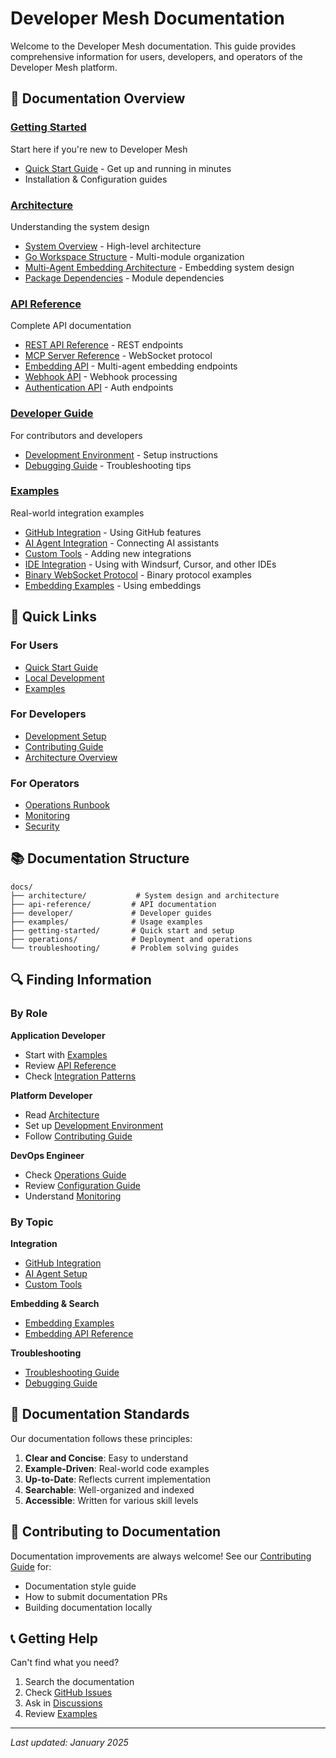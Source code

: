 # Developer Mesh Documentation

Welcome to the Developer Mesh documentation. This guide provides comprehensive information for users, developers, and operators of the Developer Mesh platform.

## 📖 Documentation Overview

### [Getting Started](getting-started/)
Start here if you're new to Developer Mesh
- [Quick Start Guide](getting-started/quick-start-guide.md) - Get up and running in minutes
- Installation & Configuration guides

### [Architecture](architecture/)
Understanding the system design
- [System Overview](architecture/system-overview.md) - High-level architecture
- [Go Workspace Structure](architecture/go-workspace-structure.md) - Multi-module organization
- [Multi-Agent Embedding Architecture](architecture/multi-agent-embedding-architecture.md) - Embedding system design
- [Package Dependencies](architecture/package-dependencies.md) - Module dependencies

### [API Reference](api-reference/)
Complete API documentation
- [REST API Reference](api-reference/rest-api-reference.md) - REST endpoints
- [MCP Server Reference](api-reference/mcp-server-reference.md) - WebSocket protocol
- [Embedding API](api-reference/embedding-api-reference.md) - Multi-agent embedding endpoints
- [Webhook API](api-reference/webhook-api-reference.md) - Webhook processing
- [Authentication API](api-reference/authentication-api-reference.md) - Auth endpoints

### [Developer Guide](developer/)
For contributors and developers
- [Development Environment](developer/development-environment.md) - Setup instructions
- [Debugging Guide](developer/debugging-guide.md) - Troubleshooting tips

### [Examples](examples/)
Real-world integration examples
- [GitHub Integration](examples/github-integration.md) - Using GitHub features
- [AI Agent Integration](examples/ai-agent-integration.md) - Connecting AI assistants
- [Custom Tools](examples/custom-tool-integration.md) - Adding new integrations
- [IDE Integration](examples/ide-integration.md) - Using with Windsurf, Cursor, and other IDEs
- [Binary WebSocket Protocol](examples/binary-websocket-protocol.md) - Binary protocol examples
- [Embedding Examples](examples/embedding-examples.md) - Using embeddings

## 🚀 Quick Links

### For Users
- [Quick Start Guide](getting-started/quick-start-guide.md)
- [Local Development](LOCAL_DEVELOPMENT.md)
- [Examples](examples/README.md)

### For Developers
- [Development Setup](developer/development-environment.md)
- [Contributing Guide](../CONTRIBUTING.md)
- [Architecture Overview](architecture/system-overview.md)

### For Operators
- [Operations Runbook](operations/OPERATIONS_RUNBOOK.md)
- [Monitoring](operations/MONITORING.md)
- [Security](operations/SECURITY.md)

## 📚 Documentation Structure

```
docs/
├── architecture/           # System design and architecture
├── api-reference/         # API documentation
├── developer/             # Developer guides
├── examples/              # Usage examples
├── getting-started/       # Quick start and setup
├── operations/            # Deployment and operations
└── troubleshooting/       # Problem solving guides
```

## 🔍 Finding Information

### By Role

**Application Developer**
- Start with [Examples](examples/README.md)
- Review [API Reference](api-reference/)
- Check [Integration Patterns](examples/)

**Platform Developer**
- Read [Architecture](architecture/system-overview.md)
- Set up [Development Environment](developer/development-environment.md)
- Follow [Contributing Guide](../CONTRIBUTING.md)

**DevOps Engineer**
- Check [Operations Guide](operations/)
- Review [Configuration Guide](operations/configuration-guide.md)
- Understand [Monitoring](operations/MONITORING.md)

### By Topic

**Integration**
- [GitHub Integration](examples/github-integration.md)
- [AI Agent Setup](examples/ai-agent-integration.md)
- [Custom Tools](examples/custom-tool-integration.md)

**Embedding & Search**
- [Embedding Examples](examples/embedding-examples.md)
- [Embedding API Reference](api-reference/embedding-api-reference.md)

**Troubleshooting**
- [Troubleshooting Guide](TROUBLESHOOTING.md)
- [Debugging Guide](developer/debugging-guide.md)

## 📝 Documentation Standards

Our documentation follows these principles:

1. **Clear and Concise**: Easy to understand
2. **Example-Driven**: Real-world code examples
3. **Up-to-Date**: Reflects current implementation
4. **Searchable**: Well-organized and indexed
5. **Accessible**: Written for various skill levels

## 🤝 Contributing to Documentation

Documentation improvements are always welcome! See our [Contributing Guide](../CONTRIBUTING.md) for:

- Documentation style guide
- How to submit documentation PRs
- Building documentation locally

## 📞 Getting Help

Can't find what you need?

1. Search the documentation
2. Check [GitHub Issues](https://github.com/developer-mesh/developer-mesh/issues)
3. Ask in [Discussions](https://github.com/developer-mesh/developer-mesh/discussions)
4. Review [Examples](examples/README.md)

---

*Last updated: January 2025*